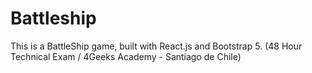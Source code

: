 # Battleship
This is a BattleShip game, built with React.js and Bootstrap 5.  (48 Hour Technical Exam / 4Geeks Academy - Santiago de Chile)

